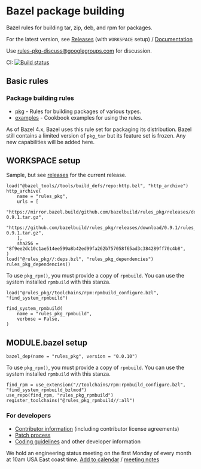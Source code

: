 # Bazel package building

Bazel rules for building tar, zip, deb, and rpm for packages.

For the latest version, see [Releases](https://github.com/bazelbuild/rules_pkg/releases) (with `WORKSPACE` setup) /
[Documentation](https://bazelbuild.github.io/rules_pkg)

Use rules-pkg-discuss@googlegroups.com for discussion.

CI:
[![Build status](https://badge.buildkite.com/e12f23186aa579f1e20fcb612a22cd799239c3134bc38e1aff.svg)](https://buildkite.com/bazel/rules-pkg)

## Basic rules

### Package building rules

*   [pkg](https://github.com/bazelbuild/rules_pkg/tree/main/pkg) - Rules for
    building packages of various types.
*   [examples](https://github.com/bazelbuild/rules_pkg/tree/main/examples) -
    Cookbook examples for using the rules.

As of Bazel 4.x, Bazel uses this rule set for packaging its distribution. Bazel
still contains a limited version of `pkg_tar` but its feature set is frozen.
Any new capabilities will be added here.


## WORKSPACE setup

Sample, but see [releases](https://github.com/bazelbuild/rules_pkg/releases) for the current release.

```starlark
load("@bazel_tools//tools/build_defs/repo:http.bzl", "http_archive")
http_archive(
    name = "rules_pkg",
    urls = [
        "https://mirror.bazel.build/github.com/bazelbuild/rules_pkg/releases/download/0.9.1/rules_pkg-0.9.1.tar.gz",
        "https://github.com/bazelbuild/rules_pkg/releases/download/0.9.1/rules_pkg-0.9.1.tar.gz",
    ],
    sha256 = "8f9ee2dc10c1ae514ee599a8b42ed99fa262b757058f65ad3c384289ff70c4b8",
)
load("@rules_pkg//:deps.bzl", "rules_pkg_dependencies")
rules_pkg_dependencies()
```

To use `pkg_rpm()`, you must provide a copy of `rpmbuild`. You can use the
system installed `rpmbuild` with this stanza.
```starlark
load("@rules_pkg//toolchains/rpm:rpmbuild_configure.bzl", "find_system_rpmbuild")

find_system_rpmbuild(
    name = "rules_pkg_rpmbuild",
    verbose = False,
)
```

## MODULE.bazel setup

```starlark
bazel_dep(name = "rules_pkg", version = "0.0.10")
```
To use `pkg_rpm()`, you must provide a copy of `rpmbuild`. You can use the
system installed `rpmbuild` with this stanza.
```starlark
find_rpm = use_extension("//toolchains/rpm:rpmbuild_configure.bzl", "find_system_rpmbuild_bzlmod")
use_repo(find_rpm, "rules_pkg_rpmbuild")
register_toolchains("@rules_pkg_rpmbuild//:all")
```

### For developers

*   [Contributor information](CONTRIBUTING.md) (including contributor license agreements)
*   [Patch process](patching.md)
*   [Coding guidelines](developers.md) and other developer information

We hold an engineering status meeting on the first Monday of every month at 10am USA East coast time.
[Add to calendar](https://calendar.google.com/event?action=TEMPLATE&tmeid=MDE2ODMzazlwZnRxbWtkZG5wa2hlYjllMGVfMjAyMTA1MDNUMTUwMDAwWiBjXzUzcHBwZzFudWthZXRmb3E5NzhxaXViNmxzQGc&tmsrc=c_53pppg1nukaetfoq978qiub6ls%40group.calendar.google.com&scp=ALL) /
[meeting notes](https://docs.google.com/document/d/1wkY8ZIcrG8tlKCHzv4st-EltsdlpQENH58fguRnErWY/edit?usp=sharing)
